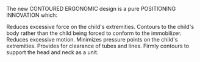 The new CONTOURED ERGONOMIC design is a pure POSITIONING INNOVATION which:

Reduces excessive force on the child's extremities.
Contours to the child's body rather than the child being forced to conform to the immobilizer.
Reduces excessive motion.
Minimizes pressure points on the child's extremities.
Provides for clearance of tubes and lines.
Firmly contours to support the head and neck as a unit.
